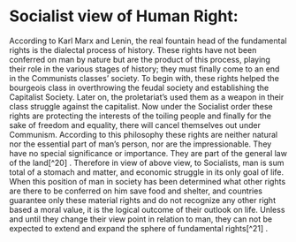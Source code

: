 Socialist view of Human Right:
==============================

According to Karl Marx and Lenin, the real fountain head of the
fundamental rights is the dialectal process of history. These rights
have not been conferred on man by nature but are the product of this
process, playing their role in the various stages of history; they must
finally come to an end in the Communists classes’ society. To begin
with, these rights helped the bourgeois class in overthrowing the feudal
society and establishing the Capitalist Society. Later on, the
proletariat’s used them as a weapon in their class struggle against the
capitalist. Now under the Socialist order these rights are protecting
the interests of the toiling people and finally for the sake of freedom
and equality, there will cancel themselves out under Communism.
According to this philosophy these rights are neither natural nor the
essential part of man’s person, nor are the impressionable. They have no
special significance or importance. They are part of the general law of
the land[^20] . Therefore in view of above view, to Socialists, man is
sum total of a stomach and matter, and economic struggle in its only
goal of life. When this position of man in society has been determined
what other rights are there to be conferred on him save food and
shelter, and countries guarantee only these material rights and do not
recognize any other right based a moral value, it is the logical outcome
of their outlook on life. Unless and until they change their view point
in relation to man, they can not be expected to extend and expand the
sphere of fundamental rights[^21] .


